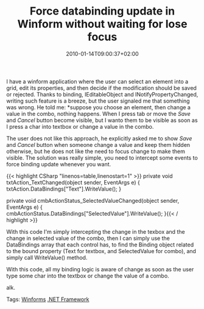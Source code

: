 ﻿---
title: "Force databinding update in Winform without waiting for lose focus"
description: ""
date: 2010-01-14T09:00:37+02:00
draft: false
tags: [Winforms]
categories: [NET framework]
---
I have a winform application where the user can select an element into a grid, edit its properties, and then decide if the modification should be saved or rejected. Thanks to binding, IEditableObject and INotifyPropertyChanged, writing such feature is a breeze, but the user signaled me that something was wrong. He told me: *suppose you choose an element, then change a value in the combo, nothing happens. When I press tab or move the *Save* and *Cancel* button become visible, but I wanto them to be visible as soon as I press a char into textbox or change a value in the combo.

The user does not like this approach, he explicitly asked me to show *Save* and *Cancel* button when someone change a value and keep them hidden otherwise, but he does not like the need to focus change to make them visible. The solution was really simple, you need to intercept some events to force binding update whenever you want.

{{< highlight CSharp "linenos=table,linenostart=1" >}}
private void txtAction_TextChanged(object sender, EventArgs e)
{
    txtAction.DataBindings["Text"].WriteValue();
}

private void cmbActionStatus_SelectedValueChanged(object sender, EventArgs e)
{
    cmbActionStatus.DataBindings["SelectedValue"].WriteValue();
}{{< / highlight >}}

<!-- Code inserted with Steve Dunn's Windows Live Writer Code Formatter Plugin.  http://dunnhq.com -->

With this code I'm simply intercepting the change in the texbox and the change in selected value of the combo, then I can simply use the DataBindings array that each control has, to find the Binding object related to the bound property (Text for textbox, and SelectedValue for combo), and simply call WriteValue() method.

With this code, all my binding logic is aware of change as soon as the user type some char into the textbox or change the value of a combo.

alk.

Tags: [Winforms](http://technorati.com/tag/Winforms) [.NET Framework](http://technorati.com/tag/.NET%20Framework)
